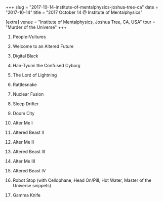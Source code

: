 +++
slug = "2017-10-14-institute-of-mentalphysics-joshua-tree-ca"
date = "2017-10-14"
title = "2017 October 14 @ Institute of Mentalphysics"

[extra]
venue = "Institute of Mentalphysics, Joshua Tree, CA, USA"
tour = "Murder of the Universe"
+++


 1. People-Vultures

 2. Welcome to an Altered Future

 3. Digital Black

 4. Han-Tyumi the Confused Cyborg

 5. The Lord of Lightning

 6. Rattlesnake

 7. Nuclear Fusion

 8. Sleep Drifter

 9. Doom City

10. Alter Me I

11. Altered Beast II

12. Alter Me II

13. Altered Beast III

14. Alter Me III

15. Altered Beast IV

16. Robot Stop
    (with Cellophane, Head On/Pill, Hot Water, Master of the Universe
    snippets)

17. Gamma Knife


